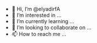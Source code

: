 - 👋 Hi, I’m @elyadirfA
- 👀 I’m interested in ...
- 🌱 I’m currently learning ...
- 💞️ I’m looking to collaborate on ...
- 📫 How to reach me ...

<!---
elyadirfA/elyadirfA is a ✨ special ✨ repository because its `README.md` (this file) appears on your GitHub profile.
You can click the Preview link to take a look at your changes.
--->
